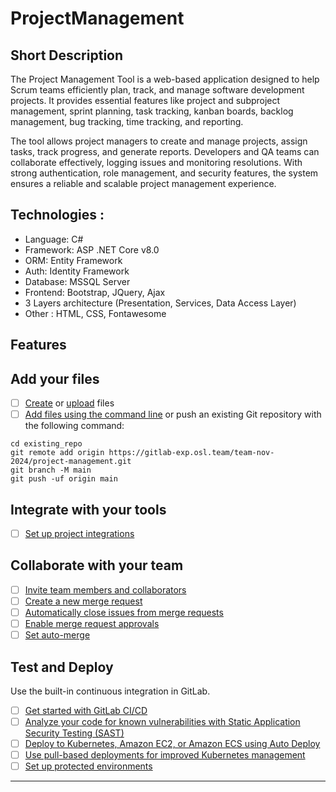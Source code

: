 # ProjectManagement



## Short Description

The Project Management Tool is a web-based application designed to help Scrum teams efficiently plan, track, and manage software development projects. It provides essential features like project and subproject management, sprint planning, task tracking, kanban boards, backlog management, bug tracking, time tracking, and reporting.

The tool allows project managers to create and manage projects, assign tasks, track progress, and generate reports. Developers and QA teams can collaborate effectively, logging issues and monitoring resolutions. With strong authentication, role management, and security features, the system ensures a reliable and scalable project management experience.


## Technologies :
- Language: C#
- Framework: ASP .NET Core v8.0
- ORM: Entity Framework
- Auth: Identity Framework
- Database: MSSQL Server
- Frontend: Bootstrap, JQuery, Ajax
- 3 Layers architecture (Presentation, Services, Data Access Layer)
- Other : HTML, CSS, Fontawesome


## Features



## Add your files

- [ ] [Create](https://docs.gitlab.com/ee/user/project/repository/web_editor.html#create-a-file) or [upload](https://docs.gitlab.com/ee/user/project/repository/web_editor.html#upload-a-file) files
- [ ] [Add files using the command line](https://docs.gitlab.com/ee/gitlab-basics/add-file.html#add-a-file-using-the-command-line) or push an existing Git repository with the following command:

```
cd existing_repo
git remote add origin https://gitlab-exp.osl.team/team-nov-2024/project-management.git
git branch -M main
git push -uf origin main
```

## Integrate with your tools

- [ ] [Set up project integrations](https://gitlab-exp.osl.team/team-nov-2024/project-management/-/settings/integrations)

## Collaborate with your team

- [ ] [Invite team members and collaborators](https://docs.gitlab.com/ee/user/project/members/)
- [ ] [Create a new merge request](https://docs.gitlab.com/ee/user/project/merge_requests/creating_merge_requests.html)
- [ ] [Automatically close issues from merge requests](https://docs.gitlab.com/ee/user/project/issues/managing_issues.html#closing-issues-automatically)
- [ ] [Enable merge request approvals](https://docs.gitlab.com/ee/user/project/merge_requests/approvals/)
- [ ] [Set auto-merge](https://docs.gitlab.com/ee/user/project/merge_requests/merge_when_pipeline_succeeds.html)

## Test and Deploy

Use the built-in continuous integration in GitLab.

- [ ] [Get started with GitLab CI/CD](https://docs.gitlab.com/ee/ci/quick_start/index.html)
- [ ] [Analyze your code for known vulnerabilities with Static Application Security Testing (SAST)](https://docs.gitlab.com/ee/user/application_security/sast/)
- [ ] [Deploy to Kubernetes, Amazon EC2, or Amazon ECS using Auto Deploy](https://docs.gitlab.com/ee/topics/autodevops/requirements.html)
- [ ] [Use pull-based deployments for improved Kubernetes management](https://docs.gitlab.com/ee/user/clusters/agent/)
- [ ] [Set up protected environments](https://docs.gitlab.com/ee/ci/environments/protected_environments.html)

***
